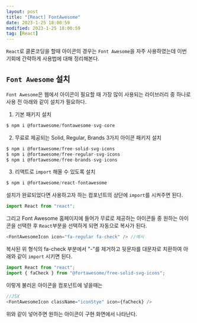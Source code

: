 ```yaml
---
layout: post
title: "[React] FontAwesome"
date: 2023-1-25 18:00:59
modified: 2023-1-25 18:00:59
tag: [React]
---
```


`React`로 클론코딩을 할때 아이콘의 경우는  `Font Awesome`을 자주 사용하였는데 이번 기회에 간략하게 사용법에 대해 정리해본다.

## `Font Awesome` 설치
`Font Awesome`은 웹에서 아이콘이 필요할 때 가장 많이 사용되는 라이브러리 중 하나로 사용 전 아래와 같이 설치가 필요하다.

1. 기본 패키지 설치 
```javascript
$ npm i @fortawesome/fontawesome-svg-core 
```

2. 무료로 제공되는 Solid, Regular, Brands 3가지 아이콘 패키지 설치
```javascript
$ npm i @fortawesome/free-solid-svg-icons 
$ npm i @fortawesome/free-regular-svg-icons 
$ npm i @fortawesome/free-brands-svg-icons
```
3. 리액트로 `import` 해올 수 있도록 설치

```javascript
$ npm i @fortawesome/react-fontawesome 
```

설치가 완료되었다면 사용하고자 하는 컴포넌트의 상단에 `import`를 시켜주면 된다.

```javascript
import React from "react";
```

그리고 Font Awesome 홈페이지에 들어가 무료로 제공하는 아이콘들 중 원하는 아이콘을 선택한 후 `React`부분을 선택하게 되면 자동으로 복사가 된다.

```javascript
<FontAwesomeIcon icon="fa-regular fa-check" /> //예시
```
복사된 위 형식의 fa-check 부분에서 "-"를 제거하고 뒷문자를 대문자로 치환하여 아래와 같이 `import` 시키면 된다.

```javascript
import React from "react";
import { faCheck } from "@fortawesome/free-solid-svg-icons";
```

이렇게 불러온 아이콘을 컴포넌트에 넣을때는

```javascript
//JSX
<FontAwesomeIcon className="iconStye" icon={faCheck} /> 
```

위와 같이 넣어주면 원하는 아이콘이 구현 화면에서 나타난다. 
